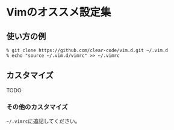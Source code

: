 # Vimのオススメ設定集

## 使い方の例

    % git clone https://github.com/clear-code/vim.d.git ~/.vim.d
    % echo "source ~/.vim.d/vimrc" >> ~/.vimrc

## カスタマイズ

TODO

### その他のカスタマイズ

`~/.vimrc`に追記してください。

